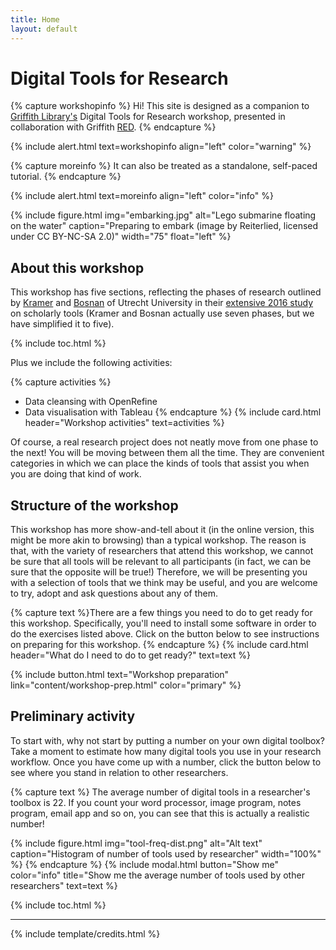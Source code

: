 ```yaml
---
title: Home
layout: default
---
```


# Digital Tools for Research

{% capture workshopinfo %}
Hi! This site is designed as a companion to [Griffith Library's](https://www.griffith.edu.au/library) Digital Tools for Research workshop, presented in collaboration with Griffith [RED](https://www.griffith.edu.au/research/research-services/researcher-education-development).
{% endcapture %}

{% include alert.html text=workshopinfo align="left" color="warning" %}

{% capture moreinfo %}
It can also be treated as a standalone, self-paced tutorial.
{% endcapture %}

{% include alert.html text=moreinfo align="left" color="info" %}

{% include figure.html img="embarking.jpg" alt="Lego submarine floating on the water" caption="Preparing to embark (image by Reiterlied, licensed under CC BY-NC-SA 2.0)" width="75" float="left" %}

## About this workshop

This workshop has five sections, reflecting the phases of research outlined by [Kramer](https://twitter.com/MsPhelps) <i class="fab fa-twitter" style="color:#00aced"></i> and [Bosnan](https://twitter.com/jeroenbosman) <i class="fab fa-twitter" style="color:#00aced"></i> of Utrecht University in their [extensive 2016 study](https://101innovations.wordpress.com) on scholarly tools (Kramer and Bosnan actually use seven phases, but we have simplified it to five).

{% include toc.html %}

Plus we include the following activities: 

{% capture activities %}
 - Data cleansing with OpenRefine
 - Data visualisation with Tableau {% endcapture %}
{% include card.html header="Workshop activities" text=activities %}

Of course, a real research project does not neatly move from one phase to the next! You will be moving between them all the time. They are convenient categories in which we can place the kinds of tools that assist you when you are doing that kind of work.

## Structure of the workshop

This workshop has more show-and-tell about it (in the online version, this might be more akin to browsing) than a typical workshop. The reason is that, with the variety of researchers that attend this workshop, we cannot be sure that all tools will be relevant to all participants (in fact, we can be sure that the opposite will be true!) Therefore, we will be presenting you with a selection of tools that we think may be useful, and you are welcome to try, adopt and ask questions about any of them. 

{% capture text %}There are a few things you need to do to get ready for this workshop. Specifically, you'll need to install some software in order to do the exercises listed above. Click on the button below to see instructions on preparing for this workshop.
{% endcapture %}
{% include card.html header="What do I need to do to get ready?" text=text %}

{% include button.html text="Workshop preparation" link="content/workshop-prep.html" color="primary" %}

## Preliminary activity

To start with, why not start by putting a number on your own digital toolbox? Take a moment to estimate how many digital tools you use in your research workflow. Once you have come up with a number, click the button below to see where you stand in relation to other researchers. 

{% capture text %}
The average number of digital tools in a researcher's toolbox is 22. If you count your word processor, image program, notes program, email app and so on, you can see that this is actually a realistic number!

{% include figure.html img="tool-freq-dist.png" alt="Alt text" caption="Histogram of number of tools used by researcher" width="100%" %}
{% endcapture %}
{% include modal.html button="Show me" color="info" title="Show me the average number of tools used by other researchers" text=text %}

{% include toc.html %}

------

{% include template/credits.html %}
